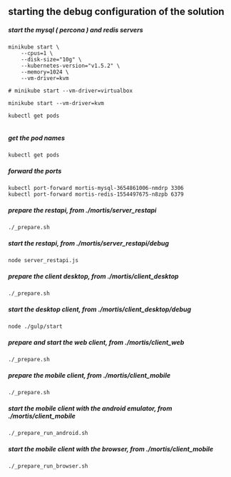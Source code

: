 
## starting the debug configuration of the solution

##### start the mysql ( percona ) and redis servers
```
minikube start \
    --cpus=1 \
    --disk-size="10g" \
    --kubernetes-version="v1.5.2" \
    --memory=1024 \
    --vm-driver=kvm
 
# minikube start --vm-driver=virtualbox  
 
minikube start --vm-driver=kvm

kubectl get pods
    
```

##### get the pod names
```
kubectl get pods
```

##### forward the ports 
```
kubectl port-forward mortis-mysql-3654861006-nmdrp 3306
kubectl port-forward mortis-redis-1554497675-n8zpb 6379
```

##### prepare the restapi, from ./mortis/server_restapi
```
./_prepare.sh
```

##### start the restapi, from ./mortis/server_restapi/debug
```
node server_restapi.js
```

##### prepare the client desktop, from ./mortis/client_desktop
```
./_prepare.sh
```

##### start the desktop client, from ./mortis/client_desktop/debug 
```
node ./gulp/start
```

##### prepare and start the web client, from ./mortis/client_web
```
./_prepare.sh
```

##### prepare the mobile client, from ./mortis/client_mobile 
```
./_prepare.sh
```

##### start the mobile client with the android emulator, from ./mortis/client_mobile 
```
./_prepare_run_android.sh
```

##### start the mobile client with the browser, from ./mortis/client_mobile 
```
./_prepare_run_browser.sh
```

